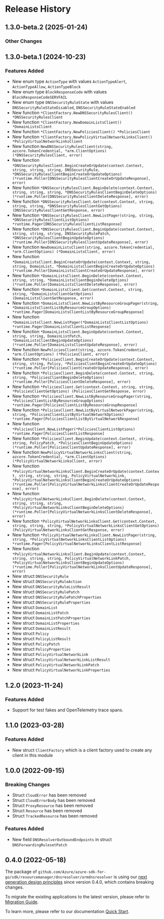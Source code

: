 # Release History

## 1.3.0-beta.2 (2025-01-24)
### Other Changes


## 1.3.0-beta.1 (2024-10-23)
### Features Added

- New enum type `ActionType` with values `ActionTypeAlert`, `ActionTypeAllow`, `ActionTypeBlock`
- New enum type `BlockResponseCode` with values `BlockResponseCodeSERVFAIL`
- New enum type `DNSSecurityRuleState` with values `DNSSecurityRuleStateDisabled`, `DNSSecurityRuleStateEnabled`
- New function `*ClientFactory.NewDNSSecurityRulesClient() *DNSSecurityRulesClient`
- New function `*ClientFactory.NewDomainListsClient() *DomainListsClient`
- New function `*ClientFactory.NewPoliciesClient() *PoliciesClient`
- New function `*ClientFactory.NewPolicyVirtualNetworkLinksClient() *PolicyVirtualNetworkLinksClient`
- New function `NewDNSSecurityRulesClient(string, azcore.TokenCredential, *arm.ClientOptions) (*DNSSecurityRulesClient, error)`
- New function `*DNSSecurityRulesClient.BeginCreateOrUpdate(context.Context, string, string, string, DNSSecurityRule, *DNSSecurityRulesClientBeginCreateOrUpdateOptions) (*runtime.Poller[DNSSecurityRulesClientCreateOrUpdateResponse], error)`
- New function `*DNSSecurityRulesClient.BeginDelete(context.Context, string, string, string, *DNSSecurityRulesClientBeginDeleteOptions) (*runtime.Poller[DNSSecurityRulesClientDeleteResponse], error)`
- New function `*DNSSecurityRulesClient.Get(context.Context, string, string, string, *DNSSecurityRulesClientGetOptions) (DNSSecurityRulesClientGetResponse, error)`
- New function `*DNSSecurityRulesClient.NewListPager(string, string, *DNSSecurityRulesClientListOptions) *runtime.Pager[DNSSecurityRulesClientListResponse]`
- New function `*DNSSecurityRulesClient.BeginUpdate(context.Context, string, string, string, DNSSecurityRulePatch, *DNSSecurityRulesClientBeginUpdateOptions) (*runtime.Poller[DNSSecurityRulesClientUpdateResponse], error)`
- New function `NewDomainListsClient(string, azcore.TokenCredential, *arm.ClientOptions) (*DomainListsClient, error)`
- New function `*DomainListsClient.BeginCreateOrUpdate(context.Context, string, string, DomainList, *DomainListsClientBeginCreateOrUpdateOptions) (*runtime.Poller[DomainListsClientCreateOrUpdateResponse], error)`
- New function `*DomainListsClient.BeginDelete(context.Context, string, string, *DomainListsClientBeginDeleteOptions) (*runtime.Poller[DomainListsClientDeleteResponse], error)`
- New function `*DomainListsClient.Get(context.Context, string, string, *DomainListsClientGetOptions) (DomainListsClientGetResponse, error)`
- New function `*DomainListsClient.NewListByResourceGroupPager(string, *DomainListsClientListByResourceGroupOptions) *runtime.Pager[DomainListsClientListByResourceGroupResponse]`
- New function `*DomainListsClient.NewListPager(*DomainListsClientListOptions) *runtime.Pager[DomainListsClientListResponse]`
- New function `*DomainListsClient.BeginUpdate(context.Context, string, string, DomainListPatch, *DomainListsClientBeginUpdateOptions) (*runtime.Poller[DomainListsClientUpdateResponse], error)`
- New function `NewPoliciesClient(string, azcore.TokenCredential, *arm.ClientOptions) (*PoliciesClient, error)`
- New function `*PoliciesClient.BeginCreateOrUpdate(context.Context, string, string, Policy, *PoliciesClientBeginCreateOrUpdateOptions) (*runtime.Poller[PoliciesClientCreateOrUpdateResponse], error)`
- New function `*PoliciesClient.BeginDelete(context.Context, string, string, *PoliciesClientBeginDeleteOptions) (*runtime.Poller[PoliciesClientDeleteResponse], error)`
- New function `*PoliciesClient.Get(context.Context, string, string, *PoliciesClientGetOptions) (PoliciesClientGetResponse, error)`
- New function `*PoliciesClient.NewListByResourceGroupPager(string, *PoliciesClientListByResourceGroupOptions) *runtime.Pager[PoliciesClientListByResourceGroupResponse]`
- New function `*PoliciesClient.NewListByVirtualNetworkPager(string, string, *PoliciesClientListByVirtualNetworkOptions) *runtime.Pager[PoliciesClientListByVirtualNetworkResponse]`
- New function `*PoliciesClient.NewListPager(*PoliciesClientListOptions) *runtime.Pager[PoliciesClientListResponse]`
- New function `*PoliciesClient.BeginUpdate(context.Context, string, string, PolicyPatch, *PoliciesClientBeginUpdateOptions) (*runtime.Poller[PoliciesClientUpdateResponse], error)`
- New function `NewPolicyVirtualNetworkLinksClient(string, azcore.TokenCredential, *arm.ClientOptions) (*PolicyVirtualNetworkLinksClient, error)`
- New function `*PolicyVirtualNetworkLinksClient.BeginCreateOrUpdate(context.Context, string, string, string, PolicyVirtualNetworkLink, *PolicyVirtualNetworkLinksClientBeginCreateOrUpdateOptions) (*runtime.Poller[PolicyVirtualNetworkLinksClientCreateOrUpdateResponse], error)`
- New function `*PolicyVirtualNetworkLinksClient.BeginDelete(context.Context, string, string, string, *PolicyVirtualNetworkLinksClientBeginDeleteOptions) (*runtime.Poller[PolicyVirtualNetworkLinksClientDeleteResponse], error)`
- New function `*PolicyVirtualNetworkLinksClient.Get(context.Context, string, string, string, *PolicyVirtualNetworkLinksClientGetOptions) (PolicyVirtualNetworkLinksClientGetResponse, error)`
- New function `*PolicyVirtualNetworkLinksClient.NewListPager(string, string, *PolicyVirtualNetworkLinksClientListOptions) *runtime.Pager[PolicyVirtualNetworkLinksClientListResponse]`
- New function `*PolicyVirtualNetworkLinksClient.BeginUpdate(context.Context, string, string, string, PolicyVirtualNetworkLinkPatch, *PolicyVirtualNetworkLinksClientBeginUpdateOptions) (*runtime.Poller[PolicyVirtualNetworkLinksClientUpdateResponse], error)`
- New struct `DNSSecurityRule`
- New struct `DNSSecurityRuleAction`
- New struct `DNSSecurityRuleListResult`
- New struct `DNSSecurityRulePatch`
- New struct `DNSSecurityRulePatchProperties`
- New struct `DNSSecurityRuleProperties`
- New struct `DomainList`
- New struct `DomainListPatch`
- New struct `DomainListPatchProperties`
- New struct `DomainListProperties`
- New struct `DomainListResult`
- New struct `Policy`
- New struct `PolicyListResult`
- New struct `PolicyPatch`
- New struct `PolicyProperties`
- New struct `PolicyVirtualNetworkLink`
- New struct `PolicyVirtualNetworkLinkListResult`
- New struct `PolicyVirtualNetworkLinkPatch`
- New struct `PolicyVirtualNetworkLinkProperties`


## 1.2.0 (2023-11-24)
### Features Added

- Support for test fakes and OpenTelemetry trace spans.


## 1.1.0 (2023-03-28)
### Features Added

- New struct `ClientFactory` which is a client factory used to create any client in this module


## 1.0.0 (2022-09-15)
### Breaking Changes

- Struct `CloudError` has been removed
- Struct `CloudErrorBody` has been removed
- Struct `ProxyResource` has been removed
- Struct `Resource` has been removed
- Struct `TrackedResource` has been removed

### Features Added

- New field `DNSResolverOutboundEndpoints` in struct `DNSForwardingRulesetPatch`


## 0.4.0 (2022-05-18)

The package of `github.com/Azure/azure-sdk-for-go/sdk/resourcemanager/dnsresolver/armdnsresolver` is using our [next generation design principles](https://azure.github.io/azure-sdk/general_introduction.html) since version 0.4.0, which contains breaking changes.

To migrate the existing applications to the latest version, please refer to [Migration Guide](https://aka.ms/azsdk/go/mgmt/migration).

To learn more, please refer to our documentation [Quick Start](https://aka.ms/azsdk/go/mgmt).